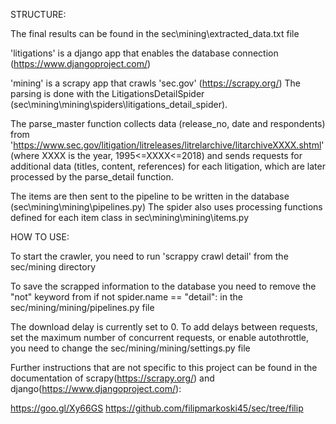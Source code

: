 
STRUCTURE:

The final results can be found in the sec\mining\extracted_data.txt file

'litigations' is a django app that enables the database connection (https://www.djangoproject.com/)

'mining' is a scrapy app that crawls 'sec.gov' (https://scrapy.org/)
  The parsing is done with the LitigationsDetailSpider (sec\mining\mining\spiders\litigations_detail_spider). 
	
  The parse_master function collects data (release_no, date and respondents) from 
  'https://www.sec.gov/litigation/litreleases/litrelarchive/litarchiveXXXX.shtml' (where XXXX is the year, 1995<=XXXX<=2018)
  and sends requests for additional data (titles, content, references) for each litigation, which are later processed by the 
  parse_detail function. 
	
  The items are then sent to the pipeline to be written in the database (sec\mining\mining\pipelines.py)
  The spider also uses processing functions defined for each item class in sec\mining\mining\items.py
 
 
HOW TO USE:

To start the crawler, you need to run 'scrappy crawl detail' from the sec/mining directory 

To save the scrapped information to the database you need to remove the "not" keyword from
if not spider.name == "detail":
in the sec/mining/mining/pipelines.py file

The download delay is currently set to 0. 
To add delays between requests, set the maximum number of concurrent requests, or enable autothrottle,
you need to change the sec/mining/mining/settings.py file

Further instructions that are not specific to this project can be found in the documentation of 
scrapy(https://scrapy.org/) and django(https://www.djangoproject.com/):

https://goo.gl/Xy66GS
https://github.com/filipmarkoski45/sec/tree/filip

